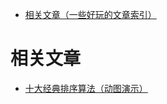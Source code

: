 - [相关文章（一些好玩的文章索引）](#相关文章：)
# 相关文章
- [十大经典排序算法（动图演示）](https://www.cnblogs.com/onepixel/p/7674659.html)